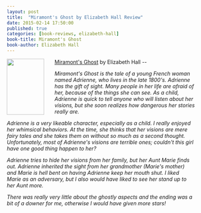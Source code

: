 ```yaml
---
layout: post
title:  "Miramont's Ghost by Elizabeth Hall Review"
date: 2015-02-14 17:50:00
published: true
categories: [book-reviews, elizabeth-hall]
book-title: Miramont's Ghost
book-author: Elizabeth Hall
---
```


<img src="http://ecx.images-amazon.com/images/I/91vZszGBHPL._SL1500_.jpg" align="left" style="width:100%; height:100%; max-width:100px; max-height:150px; padding-right:25px;" />
<a href="http://amzn.com/B00LTBWMJ6" target="_blank">Miramont's Ghost</a> by Elizabeth Hall -- <i class="fa fa-star"></i><i class="fa fa-star"></i><i class="fa fa-star"><i class="fa fa-star-o"></i><i class="fa fa-star-o"></i>

Miramont's Ghost is the tale of a young French woman named Adrienne, who lives in the late 1800's.  Adrienne has the gift of sight. Many people in her life are afraid of her, because of the things she can see. As a child, Adrienne is quick to tell anyone who will listen about her visions, but she soon realizes how dangerous her stories really are. 
<!--more-->

Adrienne is a very likeable character, especially as a child. I really enjoyed her whimsical behaviors. At the time, she thinks that her visions are mere fairy tales and she takes them on without so much as a second thought. Unfortunately, most of Adrienne's visions are terrible ones; couldn't this girl have <i>one</i> good thing happen to her? 

Adrienne tries to hide her visions from her family, but her Aunt Marie finds out. Adrienne inherited the sight from her grandmother (Marie's mother) and Marie is hell bent on having Adrienne keep her mouth shut. I liked Marie as an adversary, but I also would have liked to see her stand up to her Aunt more.

There was really very little about the ghostly aspects and the ending was a bit of a downer for me, otherwise I would have given more stars!
